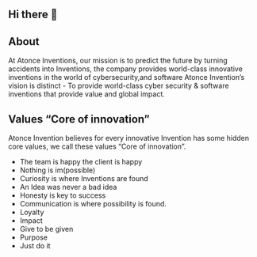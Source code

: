 ## Hi there 👋

## About
At Atonce Inventions, our mission is to predict the future by turning accidents into Inventions, the company provides world-class innovative inventions in the world of cybersecurity,and software Atonce Invention’s vision is distinct - To provide world-class cyber security & software inventions that provide value and global impact.

## Values “Core of innovation”

Atonce Invention believes for every innovative Invention has some hidden core values, we call these values “Core of innovation”.

- The team is happy the client is happy
- Nothing is im(possible)
- Curiosity is where Inventions are found
- An Idea was never a bad idea
- Honesty is key to success
- Communication is where possibility is found.
- Loyalty
- Impact
- Give to be given
- Purpose
- Just do it

